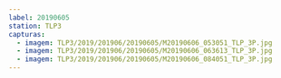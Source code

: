 ```yaml
---
label: 20190605
station: TLP3
capturas:
  - imagem: TLP3/2019/201906/20190605/M20190606_053051_TLP_3P.jpg
  - imagem: TLP3/2019/201906/20190605/M20190606_063613_TLP_3P.jpg
  - imagem: TLP3/2019/201906/20190605/M20190606_084051_TLP_3P.jpg
---
```

